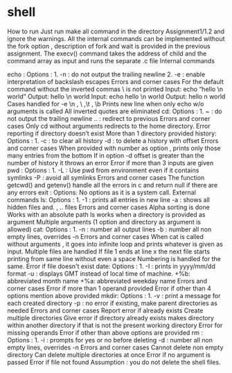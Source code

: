# shell
How to run
Just run make all command in the directory Assignment1/1.2 and ignore the warnings.
All the internal commands can be implemented without the fork option , description of fork and
wait is provided in the previous assignment.
The execv() command takes the address of child and the command array as input and runs the
separate .c file
Internal commands

echo :
Options : 1. -n : do not output the trailing newline
2. -e : enable interpretation of backslash escapes
Errors and corner cases
For the default command without the inverted commas \ is not printed
Input: echo “hello \n world”
Output: hello \n world
Input: echo hello \n world
Output: hello n world
Cases handled for -e \n , \ ,\t , \b
Prints new line when only echo w/o arguments is called
All inverted quotes are eliminated
cd:
Options : 1. ~ : do not output the trailing newline
.. : redirect to previous
Errors and corner cases
Only cd without arguments redirects to the home directory.
Error reporting if directory doesn’t exist
More than 1 directory provided
history:
Options : 1. -c : to clear all history
-d : to delete a history with offset
Errors and corner cases
When provided with number as option , prints only those many entries
from the bottom
If in option -d offset is greater than the number of history it throws an error
Error if more than 3 inputs are given
pwd :
Options : 1. -L : Use pwd from environment even if it contains symlinks
-P : avoid all symlinks
Errors and corner cases
The function getcwd() and getenv() handle all the errors in c and
return null if there are any errors
exit :
Options: No options as it is a system call.
External commands
ls:
Options : 1. -1 : prints all entries in new line
-a : shows all hidden files and. , .. files
Errors and corner cases
Alpha sorting is done
Works with an absolute path
ls works when a directory is provided as argument
Multiple arguments (1 option and directory as argument is allowed)
cat:
Options : 1. -n : number all output lines
-b : number all non empty lines, overrides -n
Errors and corner cases
When cat is called without arguments , it goes into infinite loop and prints
whatever is given as input.
Multiple files are handled
If file 1 ends at line x the next file starts printing from same line without
even a space
Numbering is handled for the same.
Error if file doesn't exist
date:
Options : 1. -I : prints in yyyy/mm/dd format
-u : displays GMT instead of local time of machine.
+%b: abbreviated month name
+%a: abbreviated weekday name
Errors and corner cases
Error if more than 1 operand provided
Error if other than 4 options mention above provided
mkdir:
Options : 1. -v : print a message for each created directory
-p : no error if existing, make parent directories as needed
Errors and corner cases
Report error if already exists
Create multiple directories
Give error if directory already exists
makes directory within another directory if that is not the present working
directory
Error for missing operands
Error if other than above options are provided
rm :
Options : 1. -i : prompts for yes or no before deleting
-d : number all non empty lines, overrides -n
Errors and corner cases
Cannot delete non empty directory
Can delete multiple directories at once
Error if no argument is passed
Error if file not found
Assumption : you do not delete the shell files.

